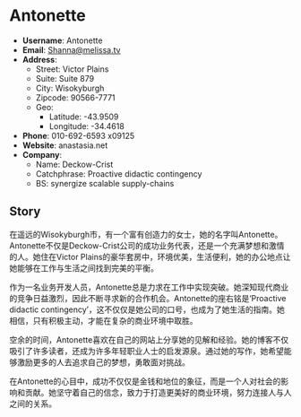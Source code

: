 # Antonette

- **Username**: Antonette  
- **Email**: Shanna@melissa.tv  
- **Address**:  
  - Street: Victor Plains  
  - Suite: Suite 879  
  - City: Wisokyburgh  
  - Zipcode: 90566-7771  
  - Geo:  
    - Latitude: -43.9509  
    - Longitude: -34.4618  
- **Phone**: 010-692-6593 x09125  
- **Website**: anastasia.net  
- **Company**:  
  - Name: Deckow-Crist  
  - Catchphrase: Proactive didactic contingency  
  - BS: synergize scalable supply-chains  

## Story

在遥远的Wisokyburgh市，有一个富有创造力的女士，她的名字叫Antonette。Antonette不仅是Deckow-Crist公司的成功业务代表，还是一个充满梦想和激情的人。她住在Victor Plains的豪华套房中，环境优美，生活便利，她的办公地点让她能够在工作与生活之间找到完美的平衡。

作为一名业务开发人员，Antonette总是力求在工作中实现突破。她深知现代商业的竞争日益激烈，因此不断寻求新的合作机会。Antonette的座右铭是‘Proactive didactic contingency’，这不仅仅是她公司的口号，也成为了她生活的指南。她相信，只有积极主动，才能在复杂的商业环境中取胜。

空余的时间，Antonette喜欢在自己的网站上分享她的见解和经验。她的博客不仅吸引了许多读者，还成为许多年轻职业人士的启发源泉。通过她的写作，她希望能够激励更多的人去追求自己的梦想，勇敢面对挑战。

在Antonette的心目中，成功不仅仅是金钱和地位的象征，而是一个人对社会的影响和贡献。她坚守着自己的信念，致力于打造更美好的商业环境，努力连接人与人之间的关系。